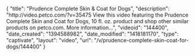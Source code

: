 {
    "title": "Prudence Complete Skin & Coat for Dogs",
    "description": "http:\/\/video.petco.com\/?v=35475 View this video featuring the Prudence Complete Skin and Coat for Dogs, 10 fl. oz. product and shop other similar products on petco.com. More information...",
    "videoid": "144400",
    "date_created": "1394588982",
    "date_modified": "1418181170",
    "type": "captivate",
    "layout": "video",
    "url": "\/v\/prudence-complete-skin-coat-for-dogs\/144400"
}